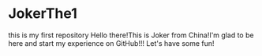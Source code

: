 # JokerThe1
this is my first repository
Hello there!This is Joker from China!I'm glad to be here and start my experience on GitHub!!!
Let's have some fun!
